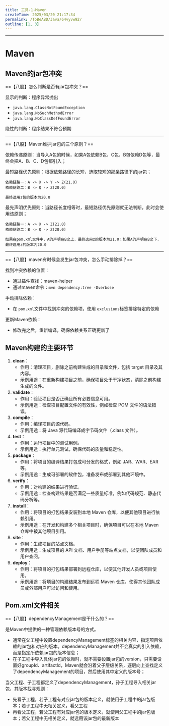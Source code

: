```yaml
---
title: 工具-1-Maven
createTime: 2025/03/20 21:17:34
permalink: /ToBeABD/Java/64vyvw92/
outline: [1, 3]
---
```

---



# Maven

## Maven的jar包冲突

==【八股】怎么判断是否有jar包冲突？==

显示的判断：程序异常抛出

- `java.lang.ClassNotFoundException`
- `java.lang.NoSuchMethodError`
- `java.lang.NoClassDefFoundError`

隐性的判断：程序结果不符合预期

---

==【八股】Maven维护jar包的三个原则？==

依赖传递原则：当导入A包的时候，如果A包依赖B包、C包，B包依赖D包等，最终会把A、B、C、D包都引入；

最短路径优先原则：根据依赖路径的长短，选取较短的那条路径下的jar包；

```
依赖链路一：A -> X -> Y -> Z(21.0)
依赖链路二：B -> Q -> Z(20.0)

最终选用z包的版本为20.0
```

最先声明优先原则：当路径长度相等时，最短路径优先原则就无法判断，此时会使用该原则；

```
依赖链路一：A -> X -> Z(21.0)
依赖链路二：B -> Q -> Z(20.0)

如果在pom.xml文件中，A的声明在B之上，最终选用z的版本为21.0；如果A的声明在B之下，最终选用z的版本为20.0
```

---

==【八股】maven有时候会发生jar包冲突，怎么手动排除掉？==

找到冲突依赖的位置：

- 通过插件查找：maven-helper
- 通过maven命令：`mvn dependency:tree -Dverbose`

手动排除依赖：

- 在 `pom.xml`文件中找到冲突的依赖项，使用 `exclusions`标签排除特定的依赖

更新Maven依赖：

- 修改完之后，重新编译，确保依赖关系正确更新了



## Maven构建的主要环节

1. **clean**：
   - 作用：清理项目，删除之前构建生成的目录和文件，包括 target 目录及其内容。
   - 示例用途：在重新构建项目之前，确保项目处于干净状态，清除之前构建生成的文件。
2. **validate**：
   - 作用：验证项目是否正确且所有必要信息可用。
   - 示例用途：检查项目配置文件的有效性，例如检查 POM 文件的语法错误。
3. **compile**：
   - 作用：编译项目的源代码。
   - 示例用途：将 Java 源代码编译成字节码文件（.class 文件）。
4. **test**：
   - 作用：运行项目中的测试用例。
   - 示例用途：执行单元测试，确保代码的质量和稳定性。
5. **package**：
   - 作用：将项目的编译结果打包成可分发的格式，例如 JAR、WAR、EAR 等。
   - 示例用途：生成可部署的软件包，准备发布或部署到其他环境中。
6. **verify**：
   - 作用：对构建的结果进行验证。
   - 示例用途：检查构建结果是否满足一些质量标准，例如代码规范、静态代码分析等。
7. **install**：
   - 作用：将项目的打包结果安装到本地 Maven 仓库，以便其他项目进行依赖引用。
   - 示例用途：在开发和构建多个相关项目时，确保项目可以在本地 Maven 仓库中被其他项目引用。
8. **site**：
   - 作用：生成项目的站点文档。
   - 示例用途：生成项目的 API 文档、用户手册等站点文档，以便团队成员和用户查阅。
9. **deploy**：
   - 作用：将项目的打包结果部署到远程仓库，以便其他开发人员或项目使用。
   - 示例用途：将项目的构建结果发布到远程 Maven 仓库，使得其他团队成员或外部用户可以访问和使用。



## Pom.xml文件相关

==【八股】dependencyManagement是干什么的？==

是Maven中提供的一种管理依赖版本号的方式。

- 通常在父工程中设置dependencyManagement标签的相关内容，指定项目依赖的jar包和对应的版本。dependencyManagement并不会真实的引入依赖，而是指定所依赖jar包的版本信息；
- 在子工程中导入具体jar包的依赖时，就不需要设置jar包的version，只需要设置好groupId、artifactId，Maven就会沿着父子层级关系，逐层向上查找定义了dependencyManagement的项目，然后使用其中定义的版本号；

当父工程、子工程都定义了dependencyManagement，孙子工程导入相关jar包，其版本找寻规则：

- 先看子工程，若子工程有对应jar包的版本定义，就使用子工程中的jar包版本；若子工程中无相关定义，看父工程
- 再看父工程，若父工程有对应jar包的版本定义，就使用父工程中的jar包版本；若父工程中无相关定义，就选用该jar包的最新版本
